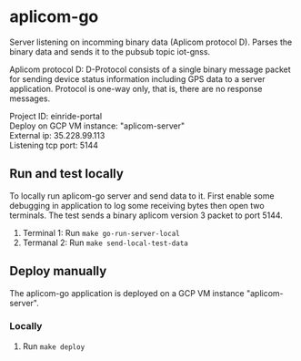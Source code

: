 # aplicom-go

Server listening on incomming binary data (Aplicom protocol D). Parses the binary data and sends it to the pubsub topic iot-gnss.

Aplicom protocol D: D-Protocol consists of a single binary message packet for sending device status information including GPS data to
a server application. Protocol is one-way only, that is, there are no response messages.

Project ID: einride-portal  
Deploy on GCP VM instance: "aplicom-server"  
External ip: 35.228.99.113  
Listening tcp port: 5144  

## Run and test locally
To locally run aplicom-go server and send data to it. First enable some debugging in application to log some receiving bytes then open two terminals. The test sends a binary aplicom version 3 packet to port 5144.
1. Terminal 1: Run `make go-run-server-local`
2. Termanal 2: Run `make send-local-test-data`

## Deploy manually
The aplicom-go application is deployed on a GCP VM instance "aplicom-server".

### Locally

1. Run `make deploy`